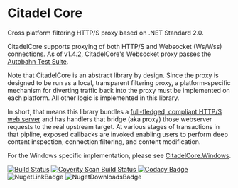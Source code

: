 # Citadel Core
Cross platform filtering HTTP/S proxy based on .NET Standard 2.0.

CitadelCore supports proxying of both HTTP/S and Websocket (Ws/Wss) connections. As of v1.4.2, CitadelCore's Websocket proxy passes the [Autobahn Test Suite](https://github.com/TechnikEmpire/CitadelCore/releases/download/v1.4.2/autobahn-testsuite-results.zip).

Note that CitadelCore is an abstract library by design. Since the proxy is designed to be run as a local, transparent filtering proxy, a platform-specific mechanism for diverting traffic back into the proxy must be implemented on each platform. All other logic is implemented in this library. 

In short, that means this library bundles a [full-fledged, compliant HTTP/S web server](https://github.com/aspnet/KestrelHttpServer) and has handlers that bridge (aka proxy) those webserver requests to the real upstream target. At various stages of transactions in that pipline, exposed callbacks are invoked enabling users to perform deep content inspection, connection filtering, and content modification.

For the Windows specific implementation, please see [CitadelCore.Windows](https://github.com/TechnikEmpire/CitadelCore.Windows).

[![Build Status](https://travis-ci.org/TechnikEmpire/CitadelCore.svg?branch=master)](https://travis-ci.org/TechnikEmpire/CitadelCore)
<a href="https://scan.coverity.com/projects/technikempire-citadelcore">
  <img alt="Coverity Scan Build Status"
       src="https://scan.coverity.com/projects/15514/badge.svg"/>
</a>
[![Codacy Badge](https://api.codacy.com/project/badge/Grade/79dbc8edcb3a413eafc84d0e506342e0)](https://www.codacy.com/app/TechnikEmpire/CitadelCore?utm_source=github.com&amp;utm_medium=referral&amp;utm_content=TechnikEmpire/CitadelCore&amp;utm_campaign=Badge_Grade)
![NugetLinkBadge](https://img.shields.io/nuget/v/CitadelCore.svg)
![NugetDownloadsBadge](https://img.shields.io/nuget/dt/CitadelCore.svg)  
